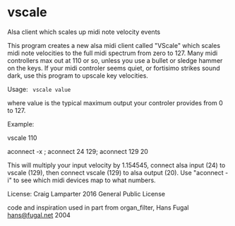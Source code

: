 # vscale

Alsa client which scales up midi note velocity events


   This program creates a new alsa midi client called "VScale"
   which scales midi note velocities to the full midi spectrum from
   zero to 127.  Many midi controllers max out at 110 or so,
   unless you use a bullet or sledge hammer on the keys.  If
   your midi controler seems quiet, or fortisimo strikes sound
   dark, use this program to upscale key velocities.

Usage:
<code>   vscale value</code>

   where value is the typical maximum output your controler
   provides from 0 to 127.

Example:

   vscale 110

   aconnect -x ; aconnect 24 129; aconnect 129 20

   This will multiply your input velocity by 1.154545,
   connect alsa input (24) to vscale (129), then connect
   vscale (129) to alsa output (20).   Use "aconnect -i"
   to see which midi devices map to what numbers.

License:
   Craig Lamparter 2016  General Public License

   code and inspiration used in part from organ_filter,
                    Hans Fugal <hans@fugal.net>  2004

